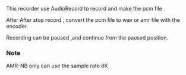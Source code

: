 This recorder use AudioRecord to record and make the pcm file .

After After stop record , convert the pcm file to wav or amr file with the encoder.

Recording can be paused ,and continue from the paused position.

### Note

AMR-NB only can use the sample rate 8K 
  

